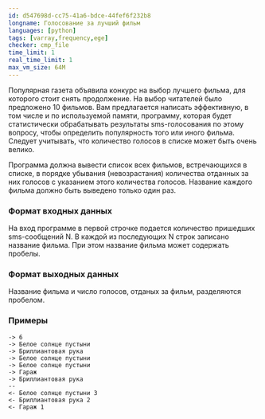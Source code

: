 ```yaml
---
id: d547698d-cc75-41a6-bdce-44fef6f232b8
longname: Голосование за лучший фильм
languages: [python]
tags: [varray,frequency,ege]
checker: cmp_file
time_limit: 1
real_time_limit: 1
max_vm_size: 64M
---
```


Популярная газета объявила конкурс на выбор лучшего фильма, для которого стоит снять продолжение. На выбор читателей было предложено 10 фильмов. Вам предлагается написать эффективную, в том числе и по используемой памяти, программу, которая будет статистически обрабатывать результаты sms-голосования по этому вопросу, чтобы определить популярность того или иного фильма. Следует учитывать, что количество голосов в списке может быть очень велико.

Программа должна вывести список всех фильмов, встречающихся в списке, в порядке убывания (невозрастания) количества отданных за них голосов с указанием этого количества голосов. Название каждого фильма должно быть выведено только один раз.

### Формат входных данных

На вход программе в первой строчке подается количество пришедших sms-сообщений N. В каждой из последующих N строк записано название фильма. При этом название фильма может содержать пробелы.

### Формат выходных данных

Название фильма и число голосов, отданых за фильм, разделяются пробелом.

### Примеры

```
-> 6
-> Белое солнце пустыни
-> Бриллиантовая рука
-> Белое солнце пустыни
-> Белое солнце пустыни
-> Гараж
-> Бриллиантовая рука
--
<- Белое солнце пустыни 3
<- Бриллиантовая рука 2
<- Гараж 1
```
